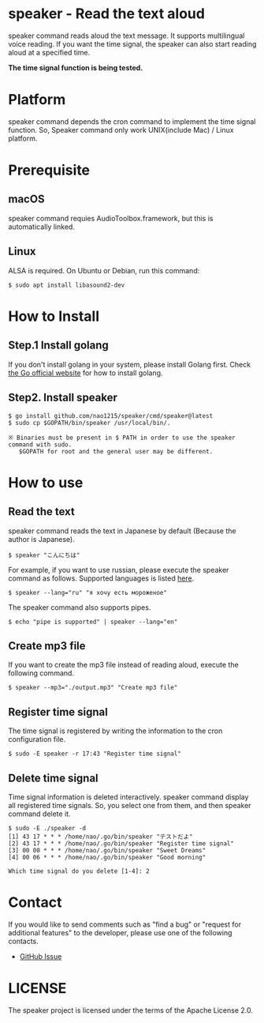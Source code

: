 # speaker - Read the text aloud
speaker command reads aloud the text message. It supports multilingual voice reading. If you want the time signal, the speaker can also start reading aloud at a specified time.  

**The time signal function is being tested.**

# Platform
speaker command depends the cron command to implement the time signal function. So, Speaker command only work UNIX(include Mac) / Linux platform.

# Prerequisite
## macOS
speaker command requies AudioToolbox.framework, but this is automatically linked.

## Linux
ALSA is required. On Ubuntu or Debian, run this command:
```
$ sudo apt install libasound2-dev
```

# How to Install
## Step.1 Install golang
If you don't install golang in your system, please install Golang first. Check [the Go official website](https://go.dev/doc/install) for how to install golang.

## Step2. Install speaker
```
$ go install github.com/nao1215/speaker/cmd/speaker@latest
$ sudo cp $GOPATH/bin/speaker /usr/local/bin/.

※ Binaries must be present in $ PATH in order to use the speaker command with sudo.
   $GOPATH for root and the general user may be different.
```

# How to use
## Read the text
speaker command reads the text in Japanese by default (Because the author is Japanese). 
```
$ speaker "こんにちは"
```

For example, if you want to use russian, please execute the speaker command as follows. Supported languages is listed [here](./doc/SupportedLanguage.md).

```
$ speaker --lang="ru" "я хочу есть мороженое"
```
The speaker command also supports pipes.

```
$ echo "pipe is supported" | speaker --lang="en"
```

## Create mp3 file
If you want to create the mp3 file instead of reading aloud, execute the following command.
```
$ speaker --mp3="./output.mp3" "Create mp3 file"
```

## Register time signal
The time signal is registered by writing the information to the cron configuration file.
```
$ sudo -E speaker -r 17:43 "Register time signal"
```

## Delete time signal
Time signal information is deleted interactively. speaker command display all registered time signals. So, you select one from them, and then speaker command delete it.
```
$ sudo -E ./speaker -d
[1] 43 17 * * * /home/nao/.go/bin/speaker "テストだよ"
[2] 43 17 * * * /home/nao/.go/bin/speaker "Register time signal"
[3] 00 00 * * * /home/nao/.go/bin/speaker "Sweet Dreams"
[4] 00 06 * * * /home/nao/.go/bin/speaker "Good morning"

Which time signal do you delete [1-4]: 2
```

# Contact
If you would like to send comments such as "find a bug" or "request for additional features" to the developer, please use one of the following contacts.

- [GitHub Issue](https://github.com/nao1215/speaker/issues)

# LICENSE
The speaker project is licensed under the terms of the Apache License 2.0.